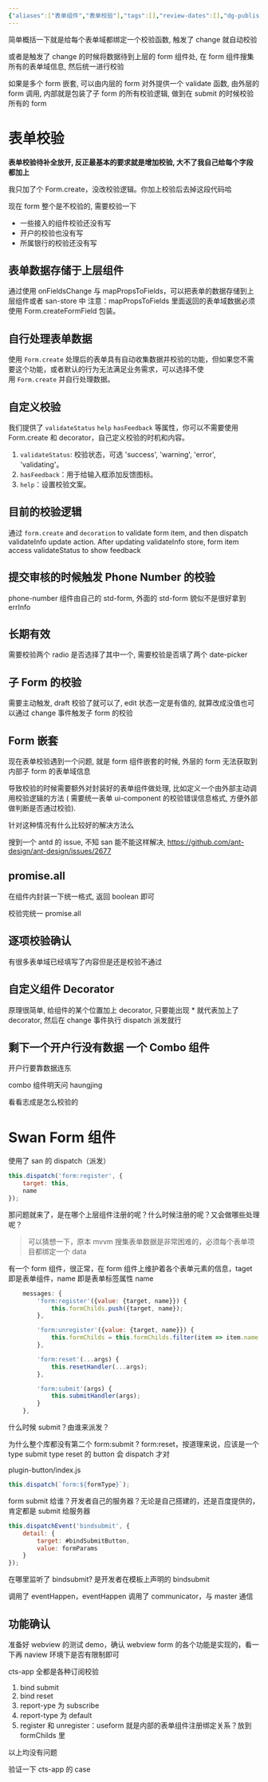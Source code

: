 ```yaml
---
{"aliases":["表单组件","表单校验"],"tags":[],"review-dates":[],"dg-publish":true,"date-created":"2023-08-05-Sat, 1:30:33 pm","date-modified":"2023-08-13-Sun, 2:21:10 pm","permalink":"/programming/FAQ/ui-component/form/","dgPassFrontmatter":true}
---
```



简单概括一下就是给每个表单域都绑定一个校验函数, 触发了 change 就自动校验

或者是触发了 change 的时候将数据待到上层的 form 组件处, 在 form 组件搜集所有的表单域信息, 然后统一进行校验

如果是多个 form 嵌套, 可以由内层的 form 对外提供一个 validate 函数, 由外层的 form 调用, 内部就是包装了子 form 的所有校验逻辑, 做到在 submit 的时候校验所有的 form

# 表单校验

**表单校验待补全放开, 反正最基本的要求就是增加校验, 大不了我自己给每个字段都加上**

我只加了个 Form.create，没改校验逻辑。你加上校验后去掉这段代码哈

现在 form 整个是不校验的, 需要校验一下

+ 一些接入的组件校验还没有写
+ 开户的校验也没有写
+ 所属银行的校验还没有写

## 表单数据存储于上层组件

通过使用 onFieldsChange 与 mapPropsToFields，可以把表单的数据存储到上层组件或者 san-store 中 注意：mapPropsToFields 里面返回的表单域数据必须使用 Form.createFormField 包装。

## 自行处理表单数据

使用 `Form.create` 处理后的表单具有自动收集数据并校验的功能，但如果您不需要这个功能，或者默认的行为无法满足业务需求，可以选择不使用 `Form.create` 并自行处理数据。

## 自定义校验

我们提供了 `validateStatus` `help` `hasFeedback` 等属性，你可以不需要使用 Form.create 和 decorator，自己定义校验的时机和内容。

1. `validateStatus`: 校验状态，可选 'success', 'warning', 'error', 'validating'。
2. `hasFeedback`：用于给输入框添加反馈图标。
3. `help`：设置校验文案。

## 目前的校验逻辑

通过 `form.create` and `decoration` to validate form item, and then dispatch validateInfo update action. After updating validateInfo store, form item access validateStatus to show feedback

## 提交审核的时候触发 Phone Number 的校验

phone-number 组件由自己的 std-form, 外面的 std-form 貌似不是很好拿到 errInfo

## 长期有效

需要校验两个 radio 是否选择了其中一个, 需要校验是否填了两个 date-picker

## 子 Form 的校验

需要主动触发, draft 校验了就可以了, edit 状态一定是有值的, 就算改成没值也可以通过 change 事件触发子 form 的校验

## Form 嵌套

现在表单校验遇到一个问题, 就是 form 组件嵌套的时候, 外层的 form 无法获取到内部子 form 的表单域信息

导致校验的时候需要额外对封装好的表单组件做处理, 比如定义一个由外部主动调用校验逻辑的方法 ( 需要统一表单 ui-component 的校验错误信息格式, 方便外部做判断是否通过校验).

针对这种情况有什么比较好的解决方法么

搜到一个 antd 的 issue, 不知 san 能不能这样解决, https://github.com/ant-design/ant-design/issues/2677

## promise.all

在组件内封装一下统一格式, 返回 boolean 即可

校验完统一 promise.all

## 逐项校验确认

有很多表单域已经填写了内容但是还是校验不通过

## 自定义组件 Decorator

原理很简单, 给组件的某个位置加上 decorator, 只要能出现 * 就代表加上了 decorator, 然后在 change 事件执行 dispatch 派发就行

## 剩下一个开户行没有数据 一个 Combo 组件

开户行要靠数据连东

combo 组件明天问 haungjing

看看志成是怎么校验的

# Swan Form 组件

使用了 san 的 dispatch（派发）

```js
this.dispatch('form:register', {
    target: this,
    name
});
```

那问题就来了，是在哪个上层组件注册的呢？什么时候注册的呢？又会做哪些处理呢？

> 可以猜想一下，原本 mvvm 搜集表单数据是非常困难的，必须每个表单项目都绑定一个 data

有一个 form 组件，很正常，在 form 组件上维护着各个表单元素的信息，taget 即是表单组件，name 即是表单标签属性 name

```js
    messages: {
        'form:register'({value: {target, name}}) {
            this.formChilds.push({target, name});
        },

        'form:unregister'({value: {target, name}}) {
            this.formChilds = this.formChilds.filter(item => item.name !== name);
        },

        'form:reset'(...args) {
            this.resetHandler(...args);
        },

        'form:submit'(args) {
            this.submitHandler(args);
        }
    },
```

什么时候 submit？由谁来派发？

为什么整个库都没有第二个 form:submit ? form:reset，按道理来说，应该是一个 type submit type reset 的 button 会 dispatch 才对

plugin-button/index.js

```js
this.dispatch(`form:${formType}`);
```

form submit 给谁？开发者自己的服务器？无论是自己搭建的，还是百度提供的，肯定都是 submit 给服务器

```js
this.dispatchEvent('bindsubmit', {
	detail: {
        target: #bindSubmitButton,
        value: formParams
    }
});
```

在哪里监听了 bindsubmit? 是开发者在模板上声明的 bindsubmit

调用了 eventHappen，eventHappen 调用了 communicator，与 master 通信

## 功能确认

准备好 webview 的测试 demo，确认 webview form 的各个功能是实现的，看一下再 naview 环境下是否有限制即可

cts-app 全都是各种订阅校验

1. bind submit
2. bind reset
3. report-ype 为 subscribe
4. report-type 为 default
5. register 和 unregister：useform 就是内部的表单组件注册绑定关系？放到 formChilds 里

以上均没有问题

验证一下 cts-app 的 case
